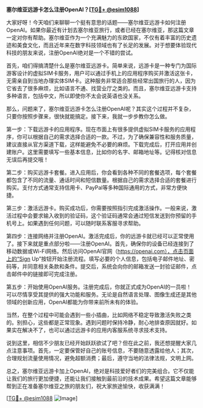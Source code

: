 **塞尔维亚远游卡怎么注册OpenAI？[[TG💪+ @esim1088](https://t.me/s/esim1088)]**

大家好呀！今天咱们来聊聊一个挺有意思的话题——塞尔维亚远游卡如何注册OpenAI。如果你最近有计划去塞尔维亚旅行，或者已经在塞尔维亚，那这篇文章一定对你有帮助。塞尔维亚作为一个充满魅力的东欧国家，不仅有着丰富的历史遗迹和美食文化，而且近年来在数字科技领域也有了长足的发展。对于想要体验现代科技的朋友来说，注册OpenAI绝对是一个不错的尝试。

首先，咱们得搞清楚什么是塞尔维亚远游卡。简单来说，远游卡是一种专门为国际游客设计的虚拟SIM卡服务，用户可以通过手机上的应用程序购买并激活这张卡，无需亲自到当地办理实体SIM卡。这种服务非常适合那些经常出国旅行的人，因为它省去了很多麻烦，比如语言不通、找营业厅之类的。而且，塞尔维亚远游卡支持多种语言，包括中文，所以即使你不太会说英语也没关系。

那么，问题来了，塞尔维亚远游卡怎么注册OpenAI呢？其实这个过程并不复杂，只要你按照步骤来，很快就能搞定。接下来，我就一步步教你怎么做。

第一步：下载远游卡的应用程序。现在市面上有很多提供虚拟SIM卡服务的应用程序，你可以根据自己的需求选择合适的一款。不过，为了确保兼容性和服务质量，建议直接从官方渠道下载，这样能避免不必要的麻烦。下载完成后，打开应用并创建账户。这里需要填写一些基本信息，比如你的名字、邮箱地址等。记得核对信息无误后再提交哦！

第二步：购买远游卡套餐。进入应用后，你会看到各种不同的套餐选项，每个套餐都包含了不同的流量、通话时间和短信数量。根据自己的需求选择合适的套餐进行购买。支付方式通常支持信用卡、PayPal等多种国际通用的方式，非常方便快捷。

第三步：激活远游卡。购买成功后，你需要按照指引完成激活操作。一般来说，激活过程中会要求输入收到的验证码，这个验证码通常会通过短信发送到你预留的手机号上。如果遇到任何问题，可以随时联系客服寻求帮助。

第四步：连接网络并注册OpenAI。激活完成后，你的远游卡就已经可以正常使用了。接下来就是重点部分啦——注册OpenAI。首先，确保你的设备已经连接到了移动数据或Wi-Fi网络。然后访问OpenAI官网（https://openai.com），点击页面上的“Sign Up”按钮开始注册流程。填写必要的个人信息，包括电子邮件地址、密码等，并同意相关条款和条件。提交后，系统会向你的邮箱发送一封验证邮件，点击邮件中的链接即可完成注册。

第五步：开始使用OpenAI服务。注册完成后，你就正式成为OpenAI的一员啦！可以尽情享受其提供的强大功能和服务。无论是自然语言处理、图像生成还是其他领域的创新应用，OpenAI都能为你带来前所未有的体验。

当然，在整个过程中可能会遇到一些小插曲，比如网络不稳定导致激活失败之类的。别担心，这些都是正常现象。遇到问题时保持冷静，耐心地排查原因就好。如果实在解决不了，也可以通过远游卡的应用内客服系统寻求技术支持。

说到这里，相信不少朋友已经开始跃跃欲试了吧？但在此之前，我还想提醒大家几点注意事项。首先，一定要保管好自己的账号信息，不要随意透露给他人；其次，合理规划流量使用情况，避免超额消费；最后，遵守当地的法律法规，文明上网。

总之，塞尔维亚远游卡加上OpenAI，绝对是科技爱好者们的完美组合。它不仅能让我们的旅行更加便捷，还能让我们接触到最前沿的技术成果。希望这篇文章能够帮到正在准备塞尔维亚之旅的朋友们，祝大家旅途愉快，收获满满！

[[TG💪+ @esim1088](https://t.me/s/esim1088) ![Image](https://i.postimg.cc/4NQfJmqS/Snipaste-2025-05-13-00-14-12.png)]